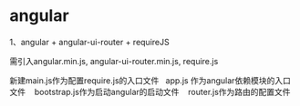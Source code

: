 # angular

1、angular + angular-ui-router + requireJS

需引入angular.min.js, angular-ui-router.min.js, require.js

新建main.js作为配置require.js的入口文件
    app.js 作为angular依赖模块的入口文件
    bootstrap.js作为启动angular的启动文件
    router.js作为路由的配置文件
